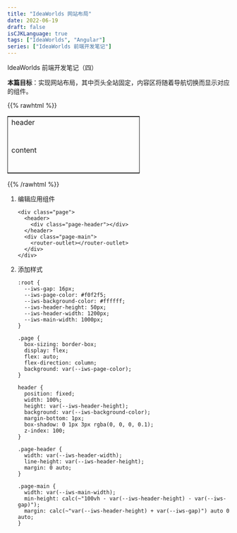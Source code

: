 ```yaml
---
title: "IdeaWorlds 网站布局"
date: 2022-06-19
draft: false
isCJKLanguage: true
tags: ["IdeaWorlds", "Angular"]
series: ["IdeaWorlds 前端开发笔记"]
---
```


IdeaWorlds 前端开发笔记（四）

**本篇目标**：实现网站布局，其中页头全站固定，内容区将随着导航切换而显示对应的组件。

{{% rawhtml %}}
<table style="width: 300px;border: 1px solid">
<tr><td style="width: 300px">header</td></tr>
<tr><td style="height: 100px">content</td></tr>
</table>
{{% /rawhtml %}}

1. 编辑应用组件

   ```angular2html { title="src/app/app.component.html" }
   <div class="page">
     <header>
       <div class="page-header"></div>
     </header>
     <div class="page-main">
       <router-outlet></router-outlet>
     </div>
   </div>
   ```
   
2. 添加样式

   ```less { title="src/styles.less" }
   :root {
     --iws-gap: 16px;
     --iws-page-color: #f0f2f5;
     --iws-background-color: #ffffff;
     --iws-header-height: 50px;
     --iws-header-width: 1200px;
     --iws-main-width: 1000px;
   }
   ```

   ```less { title="src/app/app.component.less" }
   .page {
     box-sizing: border-box;
     display: flex;
     flex: auto;
     flex-direction: column;
     background: var(--iws-page-color);
   }

   header {
     position: fixed;
     width: 100%;
     height: var(--iws-header-height);
     background: var(--iws-background-color);
     margin-bottom: 1px;
     box-shadow: 0 1px 3px rgba(0, 0, 0, 0.1);
     z-index: 100;
   }

   .page-header {
     width: var(--iws-header-width);
     line-height: var(--iws-header-height);
     margin: 0 auto;
   }

   .page-main {
     width: var(--iws-main-width);
     min-height: calc(~"100vh - var(--iws-header-height) - var(--iws-gap)");
     margin: calc(~"var(--iws-header-height) + var(--iws-gap)") auto 0 auto;
   }
   ```
